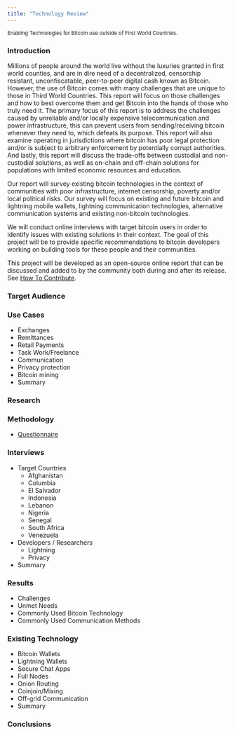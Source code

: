 ```yaml
---
title: "Technology Review"
---
```

<sub>Enabling Technologies for Bitcoin use outside of First World Countries.</sub>

### Introduction
Millions of people around the world live without the luxuries granted in first world counties, and are in dire need of a decentralized, censorship resistant, unconfiscatable, peer-to-peer digital cash known as Bitcoin. However, the use of Bitcoin comes with many challenges that are unique to those in Third World Countries. This report will focus on those challenges and how to best overcome them and get Bitcoin into the hands of those who truly need it. The primary focus of this report is to address the challenges caused by unreliable and/or locally expensive telecommunication and power infrastructure, this can prevent users from sending/receiving bitcoin whenever they need to, which defeats its purpose. This report will also examine operating in jurisdictions where bitcoin has poor legal protection and/or is subject to arbitrary enforcement by potentially corrupt authorities.  And lastly, this report will discuss the trade-offs between custodial and non-custodial solutions, as well as on-chain and off-chain solutions for populations with limited economic resources and education.

Our report will survey existing bitcoin technologies in the context of communities with poor infrastructure, internet censorship, poverty and/or local political risks. Our survey will focus on existing and future bitcoin and lightning mobile wallets, lightning communication technologies, alternative communication systems and existing non-bitcoin technologies.

We will conduct online interviews with target bitcoin users in order to identify issues with existing solutions in their context. The goal of this project will be to provide specific recommendations to bitcoin developers working on building tools for these people and their communities.

This project will be developed as an open-source online report that can be discussed and added to by the community both during and after its release. See [How To Contribute](contributing.md).

### Target Audience

### Use Cases
* Exchanges
* Remittances
* Retail Payments
* Task Work/Freelance
* Communication
* Privacy protection
* Bitcoin mining
* Summary

### Research

### Methodology
* [Questionnaire](technology_review/questionaire.md)

### Interviews
* Target Countries
  * Afghanistan
  * Columbia
  * El Salvador
  * Indonesia
  * Lebanon
  * Nigeria
  * Senegal
  * South Africa
  * Venezuela
* Developers / Researchers
  * Lightning
  * Privacy
* Summary

### Results
* Challenges
* Unmet Needs
* Commonly Used Bitcoin Technology
* Commonly Used Communication Methods

### Existing Technology
* Bitcoin Wallets
* Lightning Wallets
* Secure Chat Apps
* Full Nodes
* Onion Routing
* Coinjoin/Mixing
* Off-grid Communication
* Summary

### Conclusions

